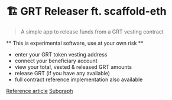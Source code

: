# 🏗 GRT Releaser ft. scaffold-eth

> A simple app to release funds from a GRT vesting contract

** This is experimental software, use at your own risk **

- enter your GRT token vesting address
- connect your beneficiary account
- view your total, vested & released GRT amounts
- release GRT (if you have any available)
- full contract reference implementation also available

[Reference article](https://thegraph.academy/delegators/releasing-from-vesting-contract/)
[Subgraph](https://thegraph.com/legacy-explorer/subgraph/graphprotocol/token-distribution)
